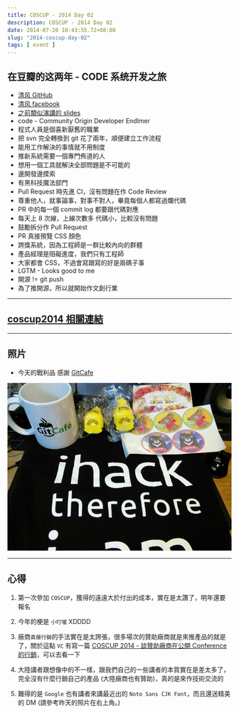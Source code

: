 ```yaml
---
title: COSCUP - 2014 Day 02
description: COSCUP - 2014 Day 02
date: 2014-07-20 10:43:55.72+08:00
slug: "2014-coscup-day-02"
tags: [ event ]
---
```


## 在豆瓣的这两年 - CODE 系统开发之旅

- [清风 GitHub](https://github.com/qingfeng)
- [清风 facebook](https://www.facebook.com/qingfeng)
- [之前類似演講的 slides](http://share.csdn.net/slides/2799)
- code - Community Origin Developer Endlmer
- 程式人員是個喜新厭舊的職業
- 把 svn 完全轉換到 git 花了兩年，順便建立工作流程
- 能用工作解決的事情就不用制度
- 推新系統需要一個專門佈道的人
- 想用一個工具就解決全部問題是不可能的
- 邊開發邊摸索
- 有黑科技魔法部門
- Pull Request 時先進 CI，沒有問題在作 Code Review
- 尊重他人，就事論事，對事不對人，畢竟每個人都寫過爛代碼
- PR 中的每一個 commit log 都要跟代碼對應
- 每天上 8 次線，上線次數多 代碼小，比較沒有問題
- 鼓勵拆分作 Pull Request
- PR 真接預覽 CSS 顏色
- 誇獎系統，因為工程師是一群比較內向的群體
- 產品經理是阻礙進度，我們只有工程師
- 大家都會 CSS，不過會寫跟寫的好是兩碼子事
- LGTM - Looks good to me
- 開源 != git push
- 為了推開源，所以就開始作文創行業

---

## [coscup2014 相關連結](https://ethercalc.org/coscup2014)

---

## 照片

- 今天的戰利品 感謝 [GitCafe](https://gitcafe.com/)

![](./01.webp)

---

## 心得

1. 第一次參加 `COSCUP`，獲得的遠遠大於付出的成本，實在是太讚了，明年還要報名

2. 今年的梗是 `小叮噹` XDDDD

3. 廠商`直接行銷`的手法實在是太誇張，很多場次的贊助廠商就是來推產品的就是了，關於這點 `VC` 有寫一篇 [COSCUP 2014 - 談贊助廠商在公開 Conference 的行銷](http://blog.kumaya.co/2014/07/20/promotion-in-conferences)，可以去看一下

4. 大陸講者跟想像中的不一樣，跟我們自己的一些講者的本質實在是差太多了，完全沒有什麼行銷自己的產品 (大陸廠商也有贊助)，真的是來作技術交流的

5. 難得的是 `Google` 也有講者來講最近出的 `Noto Sans CJK Font`，而且還送精美的 DM (請參考昨天的照片在右上角。)
